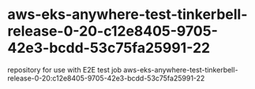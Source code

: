 # aws-eks-anywhere-test-tinkerbell-release-0-20-c12e8405-9705-42e3-bcdd-53c75fa25991-22
repository for use with E2E test job aws-eks-anywhere-test-tinkerbell-release-0-20:c12e8405-9705-42e3-bcdd-53c75fa25991-22
